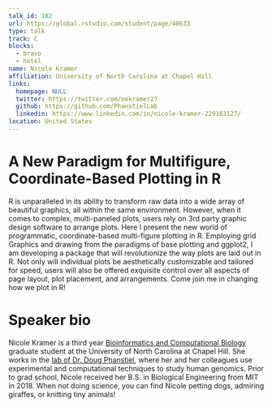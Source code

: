 ```yaml
---
talk_id: 182
url: https://global.rstudio.com/student/page/40633
type: talk
track: C
blocks:
  - bravo
  - hotel
name: Nicole Kramer
affiliation: University of North Carolina at Chapel Hill
links:
  homepage: NULL
  twitter: https://twitter.com/nekramer27
  github: https://github.com/PhanstielLab
  linkedin: https://www.linkedin.com/in/nicole-kramer-229183127/
location: United States
---
```


# A New Paradigm for Multifigure, Coordinate-Based Plotting in R

R is unparalleled in its ability to transform raw data into a wide array of beautiful graphics, all within the same environment. However, when it comes to complex, multi-paneled plots, users rely on 3rd party graphic design software to arrange plots. Here I present the new world of programmatic, coordinate-based multi-figure plotting in R. Employing grid Graphics and drawing from the paradigms of base plotting and ggplot2, I am developing a package that will revolutionize the way plots are laid out in R. Not only will individual plots be aesthetically customizable and tailored for speed, users will also be offered exquisite control over all aspects of page layout, plot placement, and arrangements. Come join me in changing how we plot in R!

# Speaker bio

Nicole Kramer is a third year [Bioinformatics and Computational Biology](https://bcb.unc.edu/) graduate student at the University of North Carolina at Chapel Hill. She works in the [lab of Dr. Doug Phanstiel](http://phanstiel-lab.med.unc.edu/), where her and her colleagues use experimental and computational techniques to study human genomics. Prior to grad school, Nicole received her B.S. in Biological Engineering from MIT in 2018. When not doing science, you can find Nicole petting dogs, admiring giraffes, or knitting tiny animals!
